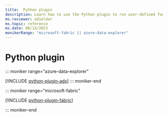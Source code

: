 ```yaml
---
title:  Python plugin
description: Learn how to use the Python plugin to run user-defined functions using a Python script.
ms.reviewer: adieldar
ms.topic: reference
ms.date: 08/13/2023
monikerRange: "microsoft-fabric || azure-data-explorer"
---
```

# Python plugin

::: moniker range="azure-data-explorer"

[!INCLUDE [python-plugin-adx](../includes/python-plugin-adx.md)]
::: moniker-end

::: moniker range="microsoft-fabric"

[!INCLUDE [python-plugin-fabric](../includes/python-plugin-fabric.md)]

::: moniker-end
